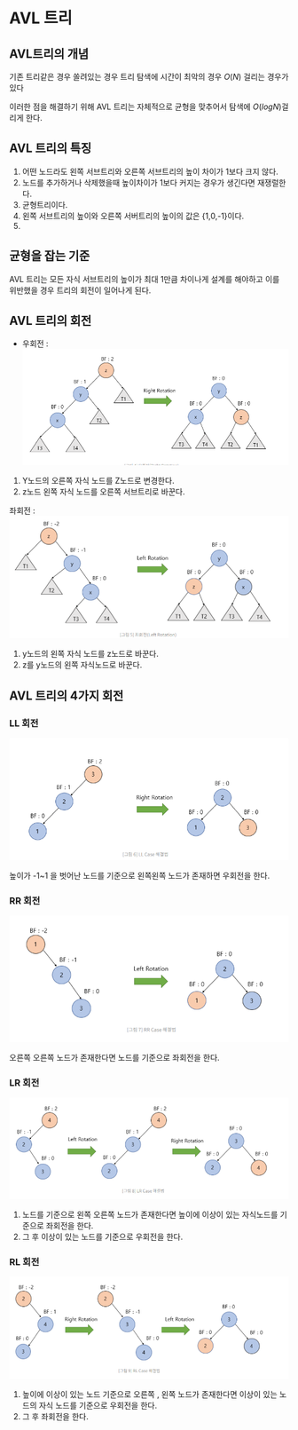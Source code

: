 # AVL 트리

## AVL트리의 개념

기존 트리같은 경우 쏠려있는 경우 트리 탐색에 시간이 최악의 경우 $O(N)$ 걸리는 경우가 있다

이러한 점을 해결하기 위해 AVL 트리는 자체적으로 균형을 맞추어서 탐색에 $O(logN)$걸리게 한다.


## AVL 트리의 특징

1. 어떤 노드라도 왼쪽 서브트리와 오른쪽 서브트리의 높이 차이가 1보다 크지 않다.
2. 노드를 추가하거나 삭제했을때 높이차이가 1보다 커지는 경우가 생긴다면 재쟁럴한다.
3. 균형트리이다.
4. 왼쪽 서브트리의 높이와 오른쪽 서버트리의 높이의 값은 {1,0,-1}이다.
5. 

## 균형을 잡는 기준

AVL 트리는 모든 자식 서브트리의 높이가 최대 1만큼 차이나게 설계를 해야하고 이를 위반했을 경우 트리의 회전이 일어나게 된다.

## AVL 트리의 회전 

- 우회전 : ![img_25.png](img_25.png)
1. Y노드의 오른쪽 자식 노드를 Z노드로 변경한다.
2. z노드 왼쪽 자식 노드를 오른쪽 서브트리로 바꾼다.

 좌회전 : 
![img_26.png](img_26.png)

1. y노드의 왼쪽 자식 노드를 z노드로 바꾼다.
2. z를 y노드의 왼쪽 자식노드로 바꾼다.

## AVL 트리의 4가지 회전

### LL 회전 
![img_27.png](img_27.png)

높이가 -1~1 을 벗어난 노드를 기준으로 왼쪽왼쪽 노드가 존재하면 우회전을 한다.

### RR 회전
![img_28.png](img_28.png)

오른쪽 오른쪽 노드가 존재한다면 노드를 기준으로 좌회전을 한다.

### LR 회전
![img_29.png](img_29.png)
1. 노드를 기준으로 왼쪽 오른쪽 노드가 존재한다면 높이에 이상이 있는 자식노드를 기준으로 좌회전을 한다.
2. 그 후 이상이 있는 노드를 기준으로 우회전을 한다.


### RL 회전
![img_30.png](img_30.png)

1. 높이에 이상이 있는 노드 기준으로 오른쪽 , 왼쪽 노드가 존재한다면 이상이 있는 노드의 자식 노드를 기준으로 우회전을 한다.
2. 그 후 좌회전을 한다.

